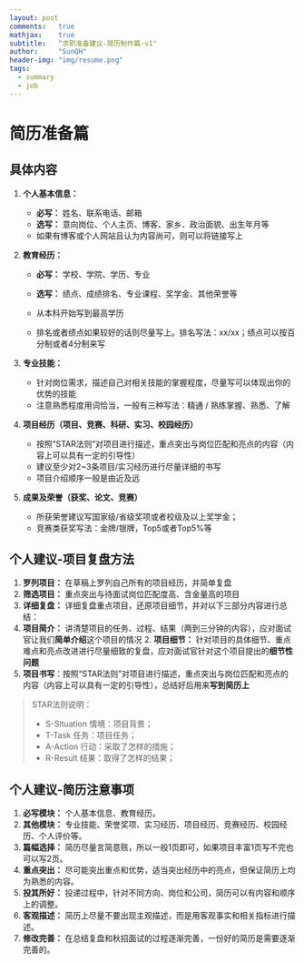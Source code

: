 ```yaml
---
layout: post
comments: 	true
mathjax: 	true
subtitle: 	“求职准备建议-简历制作篇-v1"
author: 	"SunQH"
header-img: "img/resume.png"
tags:
  - summary
  - job
---
```




# 简历准备篇

## 具体内容

1. **个人基本信息：** 
   - **必写：** 姓名、联系电话、邮箱
   - **选写：** 意向岗位、个人主页、博客、家乡、政治面貌、出生年月等
   - 如果有博客或个人网站且认为内容尚可，则可以将链接写上
2. **教育经历：** 
   - **必写：** 学校、学院、学历、专业
   
   - **选写：** 绩点、成绩排名、专业课程、奖学金、其他荣誉等
   - 从本科开始写到最高学历
   - 排名或者绩点如果较好的话则尽量写上。排名写法：xx/xx；绩点可以按百分制或者4分制来写
3. **专业技能：** 
   - 针对岗位需求，描述自己对相关技能的掌握程度，尽量写可以体现出你的优势的技能
   - 注意熟悉程度用词恰当，一般有三种写法：精通 / 熟练掌握、熟悉、了解
4. **项目经历（项目、竞赛、科研、实习、校园经历）**

   - 按照“STAR法则”对项目进行描述，重点突出与岗位匹配和亮点的内容（内容上可以具有一定的引导性）
   - 建议至少对2~3条项目/实习经历进行尽量详细的书写
   - 项目介绍顺序一般是由近及远
5. **成果及荣誉（获奖、论文、竞赛）**

   - 所获荣誉建议写国家级/省级奖项或者校级及以上奖学金；
   - 竞赛类获奖写法：金牌/银牌，Top5或者Top5%等

## 个人建议-项目复盘方法

1. **罗列项目：** 在草稿上罗列自己所有的项目经历，并简单复盘
2. **筛选项目：** 重点突出与待面试岗位匹配度高、含金量高的项目
3. **详细复盘：** 详细复盘重点项目，还原项目细节，并对以下三部分内容进行总结：
1. **项目简介：** 讲清楚项目的任务、过程、结果（两到三分钟的内容），应对面试官让我们**简单介绍**这个项目的情况
   2. **项目细节：** 针对项目的具体细节、重点难点和亮点改进进行尽量细致的复盘，应对面试官针对这个项目提出的**细节性问题**
3. **项目书写**：按照“STAR法则”对项目进行描述，重点突出与岗位匹配和亮点的内容（内容上可以具有一定的引导性），总结好后用来**写到简历上**

> STAR法则说明：
>
> - S-Situation 情境：项目背景；    
> - T-Task 任务：项目任务； 
> - A-Action 行动：采取了怎样的措施； 
> - R-Result 结果：取得了怎样的结果；

## 个人建议-简历注意事项

1. **必写模块：** 个人基本信息、教育经历。
2. **其他模块：** 专业技能、荣誉奖项、实习经历、项目经历、竞赛经历、校园经历、个人评价等。
3. **篇幅选择：** 简历尽量言简意赅，所以一般1页即可，如果项目丰富1页写不完也可以写2页。
4. **重点突出：** 尽可能突出重点和优势，适当突出经历中的亮点，但保证简历上均为熟悉的内容。
5. **投其所好：** 投递过程中，针对不同方向、岗位和公司，简历可以有内容和顺序上的调整。
6. **客观描述：** 简历上尽量不要出现主观描述，而是用客观事实和相关指标进行描述。
7. **修改完善：** 在总结复盘和秋招面试的过程逐渐完善，一份好的简历是需要逐渐完善的。

